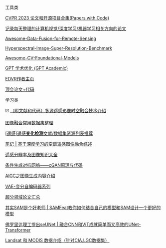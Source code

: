 工具类

[CVPR 2023 论文和开源项目合集(Papers with Code)](https://github.com/amusi/CVPR2023-Papers-with-Code)

[记录每天整理的计算机视觉/深度学习/机器学习相关方向的论文](https://github.com/amusi/daily-paper-computer-vision)

[Awesome-Data-Fusion-for-Remote-Sensing](https://github.com/px39n/Awesome-Data-Fusion-for-Remote-Sensing)

[Hyperspectral-Image-Super-Resolution-Benchmark](https://github.com/junjun-jiang/Hyperspectral-Image-Super-Resolution-Benchmark)

[Awesome-CV-Foundational-Models](https://github.com/awaisrauf/Awesome-CV-Foundational-Models)

[GPT 学术优化 (GPT Academic)](https://github.com/jio-H/gpt_academic)

[EDVR作者主页](https://www.mmlab-ntu.com/person/ccloy/)

[顶会论文+代码](https://paperswithcode.com/)



学习类



:ballot_box_with_check: [（附文献和代码）多源遥感影像时空融合技术介绍](https://zhuanlan.zhihu.com/p/601897889)

[图像融合常用数据集整理](https://zhuanlan.zhihu.com/p/508051065)

[[遥感]遥感**变化检测**文献/数据集资源列表推荐](https://zhuanlan.zhihu.com/p/528959742)

[笔记 | 基于深度学习的空谱遥感图像融合综述](https://zhuanlan.zhihu.com/p/569415087?utm_id=0)

[遥感分辨率及图像知识大全](https://zhuanlan.zhihu.com/p/437700025)

[条件生成对抗网络——cGAN原理与代码](https://zhuanlan.zhihu.com/p/629503280?utm_id=0)

[AIGC之图像生成内容介绍](https://zhuanlan.zhihu.com/p/629914637)

[VAE-变分自编码器系列](https://cloud.tencent.com/developer/article/2328570)

[超分领域论文汇总](https://paperreading.club/category?cate=Super_Resolution)



[其实SAM是个好老师 | SAMFeat教你如何结合自己的模型和SAM设计一个更好的模型](https://mp.weixin.qq.com/s/VOS0m7bMJU9E468Lk6eRNg)

[佛罗里达理工提出seUNet | 融合CNN和ViT成就简单而又高效的UNet-Transformer](https://mp.weixin.qq.com/s?__biz=MzkyNjU0NjA4OA==&mid=2247485691&idx=1&sn=5b09633679996d01246a0b6dcc354130&chksm=c234e93cf543602aafe11a008d93029f68ee171797d32f7b8d2677f86f2ab36414339fbf8194&scene=132&exptype=timeline_recommend_article_extendread_samebiz#wechat_redirect)

[Landsat 和 MODIS 数据介绍（针对CIA,LGC数据集）](https://zhuanlan.zhihu.com/p/415449467)

